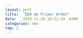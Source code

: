```yaml
---
layout: post
title:  "EDO de Primer Orden"
date:   2020-11-20 18:51:43 -0400
categories: edo
tag: 2
---
```

